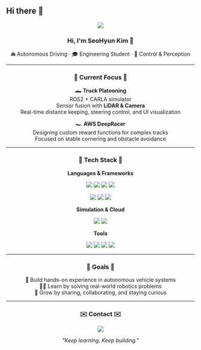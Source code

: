 ## Hi there 👋

<p align="center">
  <img src="https://capsule-render.vercel.app/api?type=venom&color=gradient&customColorList=18,14,15&height=200&section=header&text=SeoHyunK&fontSize=60&fontColor=000000&stroke=D7B5FF&strokeWidth=1"/>
</p>

<h3 align="center">Hi, I'm SeoHyun Kim 👋</h3>
<p align="center">🚘 Autonomous Driving · 🎓 Engineering Student · 🧠 Control & Perception</p>

---
</h2>
<h3 align="center">🚀 Current Focus 🚀</h3>

<p align="center">
  🛻 <strong>Truck Platooning</strong><br>
  ROS2 + CARLA simulator<br>
  Sensor fusion with <strong>LiDAR & Camera</strong><br>
  Real-time distance keeping, steering control, and UI visualization
</p>

<p align="center">
  🏎️ <strong>AWS DeepRacer</strong><br>
  Designing custom reward functions for complex tracks<br>
  Focused on stable cornering and obstacle avoidance
</p>

---

<h3 align="center">🧰 Tech Stack 🧰</h3>

<p align="center"><b>Languages & Frameworks</b></p>

<p align="center">
  <img src="https://img.shields.io/badge/Python-3776AB?style=for-the-badge&logo=python&logoColor=white"/>
  <img src="https://img.shields.io/badge/C++-00599C?style=for-the-badge&logo=c%2B%2B&logoColor=white"/>
  <img src="https://img.shields.io/badge/ROS1-22314E?style=for-the-badge&logo=ROS&logoColor=white"/>
  <img src="https://img.shields.io/badge/ROS2-22314E?style=for-the-badge&logo=ROS&logoColor=white"/>
</p>
<p align="center">
  <img src="https://img.shields.io/badge/OpenCV-5C3EE8?style=for-the-badge&logo=opencv&logoColor=white"/>
  <img src="https://img.shields.io/badge/MATLAB-0076A8?style=for-the-badge&logo=Mathworks&logoColor=white"/>
  <img src="https://img.shields.io/badge/Simulink-F37820?style=for-the-badge&logo=Mathworks&logoColor=white"/>
</p>

<p align="center"><b>Simulation & Cloud</b></p>

<p align="center">
  <img src="https://img.shields.io/badge/CARLA-6e40c9?style=for-the-badge&logoColor=white"/>
  <img src="https://img.shields.io/badge/AWS-FF9900?style=for-the-badge&logo=amazonaws&logoColor=white"/>
</p>

<p align="center"><b>Tools</b></p>

<p align="center">
  <img src="https://img.shields.io/badge/VSCode-007ACC?style=for-the-badge&logo=visualstudiocode&logoColor=white"/>
  <img src="https://img.shields.io/badge/Notion-000000?style=for-the-badge&logo=notion&logoColor=white"/>
  <img src="https://img.shields.io/badge/Git-F05032?style=for-the-badge&logo=git&logoColor=white"/>
  <img src="https://img.shields.io/badge/Slack-4A154B?style=for-the-badge&logo=slack&logoColor=white"/>
</p>

---

<h3 align="center">🎯 Goals 🎯</h3>

<p align="center">
  🚀 Build hands-on experience in autonomous vehicle systems<br>
  👨‍💻 Learn by solving real-world robotics problems<br>
  🤝 Grow by sharing, collaborating, and staying curious
</p>

---

<h3 align="center">✉️ Contact ✉️</h3>

<p align="center">
  <a href="mailto:tjgus4470@kookmin.ac.kr">
    <img src="https://img.shields.io/badge/Gmail-D14836?style=for-the-badge&logo=gmail&logoColor=white"/>
  </a>
</p>

<p align="center"><i>"Keep learning. Keep building."</i></p>
